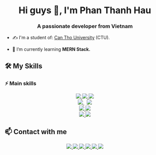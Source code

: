 <h1 align="center">Hi guys 👋, I'm Phan Thanh Hau</h1>
<h3 align="center">A passionate developer from Vietnam </h3>

- ✍ I'm a student of: [Can Tho University](https://www.ctu.edu.vn/) (CTU).

- 🌱 I’m currently learning **MERN Stack.**




## 🛠️ My Skills
### ⚡ Main skills
<p align="center">
  <a href="https://www.w3schools.com/html/" alt="HTML" target="_blank">
    <img src="https://img.icons8.com/color/50/000000/html-5--v1.png"/>
  </a> 
  <a href="https://www.w3schools.com/css/default.asp" alt="CSS" target="_blank" >
    <img src="https://img.icons8.com/color/50/000000/css3.png"/>
  </a> 
  <a href="https://www.w3schools.com/js/default.asp" alt="JS" target="_blank" >
    <img src="https://img.icons8.com/color/50/000000/javascript--v1.png"/>
  </a> <br>
  <a href="https://nodejs.org/en/" alt="Nodejs" target="_blank" >
    <img src="https://img.icons8.com/color/50/000000/nodejs.png"/>
  </a> &nbsp;
  <a href="https://www.php.net/" alt="PHP" target="_blank" >
    <img src="https://img.icons8.com/officel/50/000000/php-logo.png"/>
  </a> <br>
  <a href="https://vuejs.org/" alt="Vuejs">
    <img src="https://img.icons8.com/color/50/000000/vue-js.png"/>
  </a>
  <a href="https://reactjs.org/" alt="Reactjs">
    <img src="https://img.icons8.com/color/50/000000/react-native.png"/>
  </a> <br>
  <a href="https://www.mongodb.com/cloud/atlas/lp/try2?utm_source=google&utm_campaign=gs_apac_vietnam_search_core_brand_atlas_desktop&utm_term=mongodb&utm_medium=cpc_paid_search&utm_ad=e&utm_ad_campaign_id=12212624377&adgroup=115749709583&gclid=Cj0KCQiAxoiQBhCRARIsAPsvo-xE54P2Cykq2tjsjOcDmCl_7mCJuGUdhUUxfJrrUbQ5eQx5k-rRJDwaApZBEALw_wcB" alt="MogoDB">
    <img src="https://img.icons8.com/color/50/000000/mongodb.png"/>
  </a>
  <a href="https://www.mysql.com/" alt="MySQL">
    <img src="https://img.icons8.com/color/50/000000/mysql-logo.png"/>
  </a>
</p>

## 📫 Contact with me
<p align="center">
  <a href="https://www.facebook.com/hauhau0301" alt="Facebook" target="_blank">
    <img src="https://img.icons8.com/bubbles/50/000000/facebook-new.png"/>
  </a> 
  <a href="https://github.com/haust0301" alt="Github" target="_blank" >
    <img src="https://img.icons8.com/bubbles/50/000000/github.png"/>
  </a> 
  <a href="https://www.youtube.com/channel/UCvJYMsjATmsdaI9kMRmg1Xw" alt="Youtube channel" target="_blank" >
    <img src="https://img.icons8.com/bubbles/50/000000/youtube-squared.png"/>
  </a>
  <a href="https://www.tiktok.com/@tuitenhau" alt="Tiktok" target="_blank" >
    <img src="https://img.icons8.com/bubbles/50/000000/tiktok.png"/>
  </a>
  <a href="mailto:phanthanhhaust@gmail.com" alt="Email" target="_blank" >
    <img src="https://img.icons8.com/bubbles/50/000000/apple-mail.png"/>
  </a>
  <a href="https://www.instagram.com/_thnh.h/" alt="Email">
    <img src="https://img.icons8.com/bubbles/50/000000/instagram-new--v2.png"/>
  </a>
</p>
